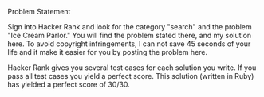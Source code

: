 Problem Statement

Sign into Hacker Rank and look for the category "search" and the problem "Ice Cream Parlor." You will find the problem stated there, and my solution here. To avoid copyright infringements, I can not save 45 seconds of your life and it make it easier for you by posting the problem here.

Hacker Rank gives you several test cases for each solution you write. If you pass all test cases you yield a perfect score. This solution (written in Ruby) has yielded a perfect score of 30/30.
